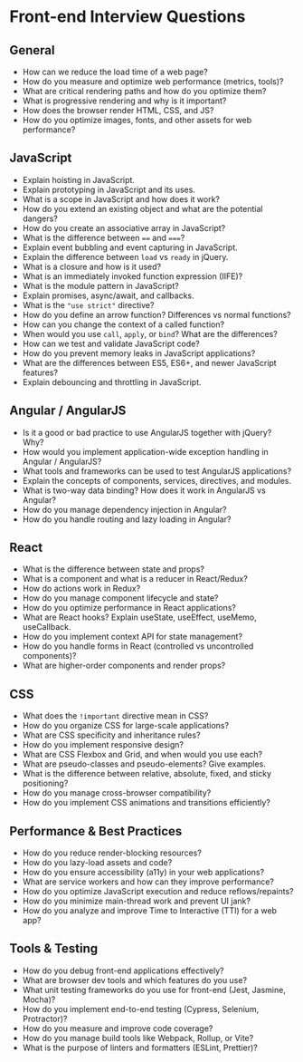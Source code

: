 # Front-end Interview Questions

## General
- How can we reduce the load time of a web page?
- How do you measure and optimize web performance (metrics, tools)?
- What are critical rendering paths and how do you optimize them?
- What is progressive rendering and why is it important?
- How does the browser render HTML, CSS, and JS?
- How do you optimize images, fonts, and other assets for web performance?

## JavaScript
- Explain hoisting in JavaScript.
- Explain prototyping in JavaScript and its uses.
- What is a scope in JavaScript and how does it work?
- How do you extend an existing object and what are the potential dangers?
- How do you create an associative array in JavaScript?
- What is the difference between `==` and `===`?
- Explain event bubbling and event capturing in JavaScript.
- Explain the difference between `load` vs `ready` in jQuery.
- What is a closure and how is it used?
- What is an immediately invoked function expression (IIFE)?
- What is the module pattern in JavaScript?
- Explain promises, async/await, and callbacks.
- What is the `"use strict"` directive?
- How do you define an arrow function? Differences vs normal functions?
- How can you change the context of a called function?
- When would you use `call`, `apply`, or `bind`? What are the differences?
- How can we test and validate JavaScript code?
- How do you prevent memory leaks in JavaScript applications?
- What are the differences between ES5, ES6+, and newer JavaScript features?
- Explain debouncing and throttling in JavaScript.

## Angular / AngularJS
- Is it a good or bad practice to use AngularJS together with jQuery? Why?
- How would you implement application-wide exception handling in Angular / AngularJS?
- What tools and frameworks can be used to test AngularJS applications?
- Explain the concepts of components, services, directives, and modules.
- What is two-way data binding? How does it work in AngularJS vs Angular?
- How do you manage dependency injection in Angular?
- How do you handle routing and lazy loading in Angular?

## React
- What is the difference between state and props?
- What is a component and what is a reducer in React/Redux?
- How do actions work in Redux?
- How do you manage component lifecycle and state?
- How do you optimize performance in React applications?
- What are React hooks? Explain useState, useEffect, useMemo, useCallback.
- How do you implement context API for state management?
- How do you handle forms in React (controlled vs uncontrolled components)?
- What are higher-order components and render props?

## CSS
- What does the `!important` directive mean in CSS?
- How do you organize CSS for large-scale applications?
- What are CSS specificity and inheritance rules?
- How do you implement responsive design?
- What are CSS Flexbox and Grid, and when would you use each?
- What are pseudo-classes and pseudo-elements? Give examples.
- What is the difference between relative, absolute, fixed, and sticky positioning?
- How do you manage cross-browser compatibility?
- How do you implement CSS animations and transitions efficiently?

## Performance & Best Practices
- How do you reduce render-blocking resources?
- How do you lazy-load assets and code?
- How do you ensure accessibility (a11y) in your web applications?
- What are service workers and how can they improve performance?
- How do you optimize JavaScript execution and reduce reflows/repaints?
- How do you minimize main-thread work and prevent UI jank?
- How do you analyze and improve Time to Interactive (TTI) for a web app?

## Tools & Testing
- How do you debug front-end applications effectively?
- What are browser dev tools and which features do you use?
- What unit testing frameworks do you use for front-end (Jest, Jasmine, Mocha)?
- How do you implement end-to-end testing (Cypress, Selenium, Protractor)?
- How do you measure and improve code coverage?
- How do you manage build tools like Webpack, Rollup, or Vite?
- What is the purpose of linters and formatters (ESLint, Prettier)?
